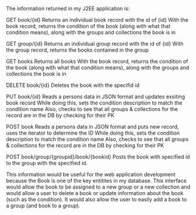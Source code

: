 The information returned in my J2EE application is:

GET book/{id}
Returns an individual book record with the id of {id}
With the book record, returns the condition of the book (along with what that condition means), along with the groups
and collections the book is in

GET group/{id}
Returns an individual group record with the id of {id}
With the group record, returns the books contained in the group

GET books
Returns all books
With the book record, returns the condition of the book (along with what that condition means), along with the groups
and collections the book is in

DELETE book/{id}
Deletes the book with the specifid id

PUT book/{id}
Reads a persons data in JSON format and updates exsiting book record
While doing this, sets the condition description to match the condition name
Also, checks to see that all groups & collections for the record are in the DB by checking for their PK

POST book
Reads a persons data in JSON format and puts new record, uses the iterator to determine the ID
While doing this, sets the condition description to match the condition name
Also, checks to see that all groups & collections for the record are in the DB by checking for their PK

POST book/group/{groupid}/book/{bookid}
Posts the book with specified id to the group with the specified id.

This information would be useful for the web application development because the Book is one of the key entitites in my database.
This interface would allow the book to be assigned to a new group or a new collection and would allow a user to 
delete a book or update information about the book (such as the condition).  It would also allow the user to easily add a book to a group (and book to a group).

